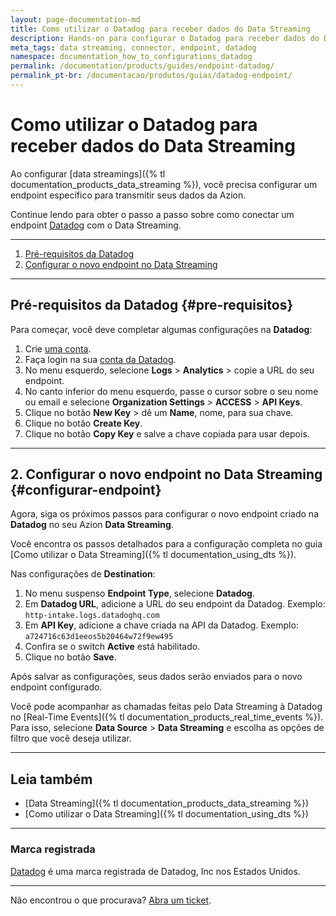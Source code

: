 ```yaml
---
layout: page-documentation-md
title: Como utilizar o Datadog para receber dados do Data Streaming
description: Hands-on para configurar o Datadog para receber dados do Data Streaming.
meta_tags: data streaming, connector, endpoint, datadog
namespace: documentation_how_to_configurations_datadog
permalink: /documentation/products/guides/endpoint-datadog/
permalink_pt-br: /documentacao/produtos/guias/datadog-endpoint/
---
```


# Como utilizar o Datadog para receber dados do Data Streaming

Ao configurar [data streamings]({% tl documentation_products_data_streaming %}), você precisa configurar um endpoint específico para transmitir seus dados da Azion.

Continue lendo para obter o passo a passo sobre como conectar um endpoint [Datadog](https://www.datadoghq.com/) com o Data Streaming.

---

1. [Pré-requisitos da Datadog](#pre-requisitos)
2. [Configurar o novo endpoint no ⁠Data Streaming](#configurar-endpoint)

---

## Pré-requisitos da Datadog {#pre-requisitos}

Para começar, você deve completar algumas configurações na **Datadog**:

1. Crie [uma conta](https://www.datadoghq.com/).
2. Faça login na sua [conta da Datadog](https://app.datadoghq.com/account/login).
3. No menu esquerdo, selecione **Logs** >⁠ **Analytics** > copie a URL do seu endpoint.
4. No canto inferior do menu esquerdo, passe o cursor sobre o seu nome ou email e selecione **Organization Settings** > **ACCESS** > **API Keys**.
5. Clique no botão **New Key** > dê um **Name**, nome, para sua chave.
6. Clique no botão **Create Key**.
7. Clique no botão **Copy Key** e salve a chave copiada para usar depois.

---

## 2. Configurar o novo endpoint no ⁠Data Streaming {#configurar-endpoint}

Agora, siga os próximos passos para configurar o novo endpoint criado na **Datadog** no seu Azion **Data Streaming**.

Você encontra os passos detalhados para a configuração completa no guia [Como utilizar o Data Streaming]({% tl documentation_using_dts %}).

Nas configurações de **Destination**:

1. No menu suspenso **Endpoint Type**, selecione **Datadog**.
2. Em **Datadog URL**, adicione a URL do seu endpoint da Datadog. Exemplo: `http-intake.logs.datadoghq.com`
3. Em **API ⁠Key**, adicione a chave criada na API⁠ da Datadog. Exemplo: `a724716c63d1eeos5b20464w72f9ew495`
4. Confira se o switch **Active** está habilitado.
5. Clique no botão **Save**.

Após salvar as configurações, seus dados serão enviados para o novo endpoint configurado.

Você pode acompanhar as chamadas feitas pelo Data Streaming à Datadog no [Real-Time Events]({% tl documentation_products_real_time_events %}). Para isso, selecione **Data Source** > **Data Streaming** e escolha as opções de filtro que você deseja utilizar.

---

## Leia também

- [Data Streaming]({% tl documentation_products_data_streaming %})
- [Como utilizar o Data Streaming]({% tl documentation_using_dts %})

---

### Marca registrada

[Datadog](https://docs.datadoghq.com/) é uma marca registrada de Datadog, Inc nos Estados Unidos.

---

Não encontrou o que procurava? [Abra um ticket](https://tickets.azion.com/).
